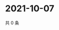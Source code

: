 # 2021-10-07

共 0 条

<!-- BEGIN -->
<!-- 最后更新时间 Thu Oct 07 2021 02:17:07 GMT+0800 (China Standard Time) -->

<!-- END -->
